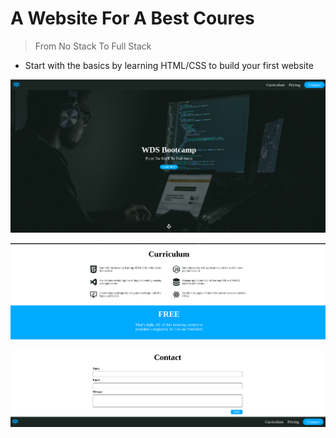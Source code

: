 # A Website For A Best Coures

> From No Stack To Full Stack

+ Start with the basics by learning HTML/CSS to build your first website


![Alt text](image.png)

![Alt text](image-1.png)

![Alt text](image-2.png)